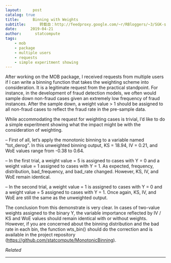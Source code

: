 ```yaml
---
layout:     post
catalog: true
title:      Binning with Weights
subtitle:      转载自：http://feedproxy.google.com/~r/RBloggers/~3/SGK-swvTIAI/
date:      2019-04-21
author:      statcompute
tags:
    - mob
    - package
    - multiple users
    - requests
    - simple experitment showing
---
```






After working on the MOB package, I received requests from multiple users if I can write a binning function that takes the weighting scheme into consideration. It is a legitimate request from the practical standpoint. For instance, in the development of fraud detection models, we often would sample down non-fraud cases given an extremely low frequency of fraud instances. After the sample down, a weight value > 1 should be assigned to all non-fraud cases to reflect the fraud rate in the pre-sample data. 

While accommodating the request for weighting cases is trivial, I’d like to do a simple experitment showing what the impact might be with the consideration of weighting.

– First of all, let’s apply the monotonic binning to a variable named “tot_derog”. In this unweighted binning output, KS = 18.94, IV = 0.21, and WoE values range from -0.38 to 0.64.

– In the first trial, a weight value = 5 is assigned to cases with Y = 0 and a weight value = 1 assigned to cases with Y = 1. As expected, frequency, distribution, bad_frequency, and bad_rate changed. However, KS, IV, and WoE remain identical.

– In the second trial, a weight value = 1 is assigned to cases with Y = 0 and a weight value = 5 assigned to cases with Y = 1. Once again, KS, IV, and WoE are still the same as the unweighted output.

The conclusion from this demonstrate is very clear. In cases of two-value weights assigned to the binary Y, the variable importance reflected by IV / KS and WoE values should remain identical with or without weights. However, if you are concerned about the binning distribution and the bad rate in each bin, the function wts_bin() should do the correction and is available in the project repository (https://github.com/statcompute/MonotonicBinning). 

 


*Related*








---
